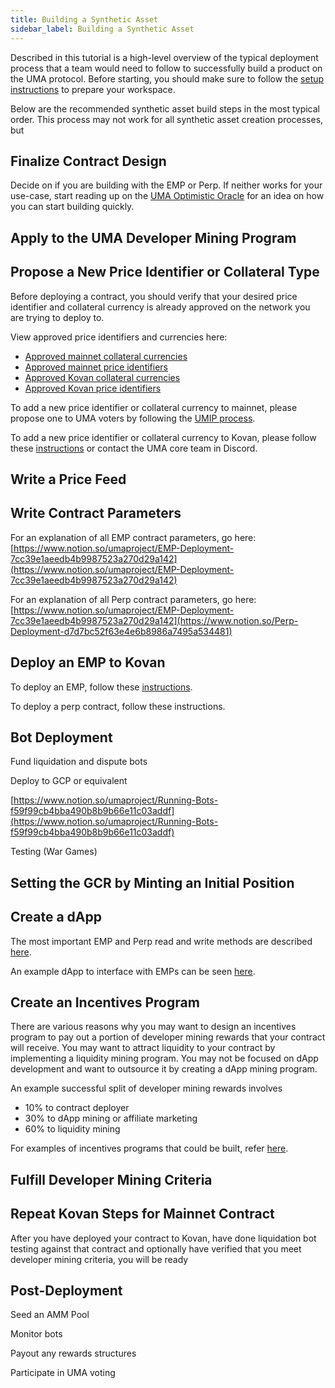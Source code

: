 ```yaml
---
title: Building a Synthetic Asset
sidebar_label: Building a Synthetic Asset
---
```


Described in this tutorial is a high-level overview of the typical deployment process that a team would need to follow to successfully build a product on the UMA protocol. Before starting, you should make sure to follow the [setup instructions](/developers/setup) to prepare your workspace. 

Below are the recommended synthetic asset build steps in the most typical order. This process may not work for all synthetic asset creation processes, but  

## Finalize Contract Design

Decide on if you are building with the EMP or Perp. If neither works for your use-case, start reading up on the [UMA Optimistic Oracle](https://www.notion.so/Building-with-the-Optimistic-Oracle-7fc31aceba4348a188a393dfc0cc140b) for an idea on how you can start building quickly. 

## Apply to the UMA Developer Mining Program
 
## Propose a New Price Identifier or Collateral Type

Before deploying a contract, you should verify that your desired price identifier and collateral currency is already approved on the network you are trying to deploy to.

View approved price identifiers and currencies here:
- [Approved mainnet collateral currencies](/uma-tokenholders/adding-price-id#list-of-approved-collateral-currencies)
- [Approved mainnet price identifiers](/uma-tokenholders/adding-price-id#list-of-approved-price-identifiers)
- [Approved Kovan collateral currencies](https://thegraph.com/explorer/subgraph/umaprotocol/uma-kovan?query=Whitelisted%20Collateral%20Currencies)
- [Approved Kovan price identifiers](https://thegraph.com/explorer/subgraph/umaprotocol/uma-kovan?query=Pricefeed%20Identifiers)

To add a new price identifier or collateral currency to mainnet, please propose one to UMA voters by following the [UMIP process](/uma-tokenholders/umips).

To add a new price identifier or collateral currency to Kovan, please follow these [instructions](/build-walkthrough/new-params) or contact the UMA core team in Discord.

## Write a Price Feed

## Write Contract Parameters

For an explanation of all EMP contract parameters, go here: [https://www.notion.so/umaproject/EMP-Deployment-7cc39e1aeedb4b9987523a270d29a142](https://www.notion.so/umaproject/EMP-Deployment-7cc39e1aeedb4b9987523a270d29a142)

For an explanation of all Perp contract parameters, go here: [https://www.notion.so/umaproject/EMP-Deployment-7cc39e1aeedb4b9987523a270d29a142](https://www.notion.so/Perp-Deployment-d7d7bc52f63e4e6b8986a7495a534481)

## Deploy an EMP to Kovan

To deploy an EMP, follow these [instructions](https://www.notion.so/EMP-Deployment-7cc39e1aeedb4b9987523a270d29a142).

To deploy a perp contract, follow these instructions.

## Bot Deployment

Fund liquidation and dispute bots

Deploy to GCP or equivalent

[https://www.notion.so/umaproject/Running-Bots-f59f99cb4bba490b8b9b66e11c03addf](https://www.notion.so/umaproject/Running-Bots-f59f99cb4bba490b8b9b66e11c03addf)

Testing (War Games)

## Setting the GCR by Minting an Initial Position

## Create a dApp

The most important EMP and Perp read and write methods are described [here](https://www.notion.so/Interfacing-with-the-EMP-and-Perp-20c95b9688e5402d9a692d411027c43c).

An example dApp to interface with EMPs can be seen [here](https://github.com/UMAprotocol/emp-tools).

## Create an Incentives Program

There are various reasons why you may want to design an incentives program to pay out a portion of developer mining rewards that your contract will receive. You may want to attract liquidity to your contract by implementing a liquidity mining program. You may not be focused on dApp development and want to outsource it by creating a dApp mining program. 

An example successful split of developer mining rewards involves

- 10% to contract deployer
- 30% to dApp mining or affiliate marketing
- 60% to liquidity mining

For examples of incentives programs that could be built, refer [here](https://www.notion.so/Designing-an-Incentives-Program-3b33c05f5c5249f78063c029b9b29275).

## Fulfill Developer Mining Criteria

## Repeat Kovan Steps for Mainnet Contract

After you have deployed your contract to Kovan, have done liquidation bot testing against that contract and optionally have verified that you meet developer mining criteria, you will be ready 


## Post-Deployment

Seed an AMM Pool

Monitor bots

Payout any rewards structures

Participate in UMA voting